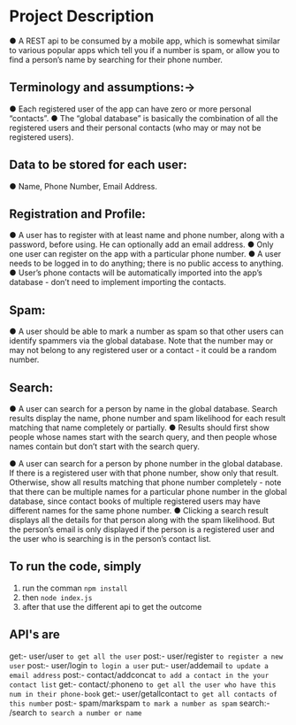 # Project Description

● A REST api to be consumed by a mobile app, which is somewhat similar to various popular apps which tell you if a number is spam, or allow you to find a person’s name by searching for their phone number.

## Terminology and assumptions:->

● Each registered user of the app can have zero or more personal “contacts”.
● The “global database” is basically the combination of all the registered users and their personal contacts (who may or may not be registered users).

## Data to be stored for each user:

● Name, Phone Number, Email Address. 

## Registration and Profile:

● A user has to register with at least name and phone number, along with a password, before using. He can optionally add an email address.
● Only one user can register on the app with a particular phone number.
● A user needs to be logged in to do anything; there is no public access to anything.
● User’s phone contacts will be automatically imported into the app’s database - don’t need to implement importing the contacts.

## Spam:

● A user should be able to mark a number as spam so that other users can identify spammers via the global database. Note that the number may or may not belong to any registered user or a contact - it could be a random number.

## Search:

● A user can search for a person by name in the global database. Search results display the name, phone number and spam likelihood for each result matching that name completely or partially.
● Results should first show people whose names start with the search query, and then people whose names contain but don’t start with the search query.

● A user can search for a person by phone number in the global database. If there is a registered user with that phone number, show only that result. Otherwise, show all results matching that phone number completely - note that there can be multiple names for a particular phone number in the global database, since contact books of multiple registered users may have different names
for the same phone number.
● Clicking a search result displays all the details for that person along with the spam likelihood. But the person’s email is only displayed if the person is a registered user and the user who is searching is in the person’s contact list.


## To run the code, simply 

1. run the comman `npm install` 
2. then `node index.js`
3. after that use the different api to get the outcome
   
## API's are

get:- user/user `to get all the user`
post:- user/register `to register a new user`
post:- user/login `to login a user`
put:- user/addemail `to update a email address`
post:- contact/addconcat `to add a contact in the your contact list`
get:- contact/:phoneno `to get all the user who have this num in their phone-book`
get:- user/getallcontact `to get all contacts of this number`
post:- spam/markspam `to mark a number as spam`
search:- /search `to search a number or name`
